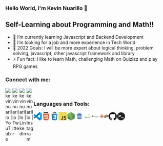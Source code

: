 ### Hello World, i'm Kevin Nuarillo 👋

## Self-Learning about Programming and Math!!

- 🌱 I’m currently learning Javascript and Backend Development
- 👯 I’m looking for a job and more experience in Tech World
- 🥅 2022 Goals: I will be more expert about logical thinking, problem solving, javascript, other javascript framework and library
- ⚡ Fun fact: I like to learn Math, challenging Math on Quizizz and play RPG games

### Connect with me:

[<img align="left" alt="kevinnuarillo | YouTube" width="22px" src="https://cdn.jsdelivr.net/npm/simple-icons@v3/icons/youtube.svg" />](https://youtube.com/channel/UCvYqyEebBbqeQzJE7xMvllQ)
[<img align="left" alt="kevinnuarillo | Twitter" width="22px" src="https://cdn.jsdelivr.net/npm/simple-icons@v3/icons/twitter.svg" />](https://twitter.com/kevinnuarillo?s=09)
[<img align="left" alt="kevinnuarillo | LinkedIn" width="22px" src="https://cdn.jsdelivr.net/npm/simple-icons@v3/icons/linkedin.svg" />](https://www.linkedin.com/in/muhammad-kevin-nuarillo-b4805a21b)
[<img align="left" alt="kevinnuarillo | Instagram" width="22px" src="https://cdn.jsdelivr.net/npm/simple-icons@v3/icons/instagram.svg" />](https://www.instagram.com/invites/contact/?i=g4yy3x012n2&utm_content=3iiik0)

<br />

### Languages and Tools:

[<img align="left" alt="Visual Studio Code" width="26px" src="https://raw.githubusercontent.com/github/explore/80688e429a7d4ef2fca1e82350fe8e3517d3494d/topics/visual-studio-code/visual-studio-code.png" />]()
[<img align="left" alt="HTML5" width="26px" src="https://raw.githubusercontent.com/github/explore/80688e429a7d4ef2fca1e82350fe8e3517d3494d/topics/html/html.png" />]()
[<img align="left" alt="CSS3" width="26px" src="https://raw.githubusercontent.com/github/explore/80688e429a7d4ef2fca1e82350fe8e3517d3494d/topics/css/css.png" />]()
[<img align="left" alt="JavaScript" width="26px" src="https://raw.githubusercontent.com/github/explore/80688e429a7d4ef2fca1e82350fe8e3517d3494d/topics/javascript/javascript.png" />]()
[<img align="left" alt="Node.js" width="26px" src="https://raw.githubusercontent.com/github/explore/80688e429a7d4ef2fca1e82350fe8e3517d3494d/topics/nodejs/nodejs.png" />]()
[<img align="left" alt="SQL" width="26px" src="https://raw.githubusercontent.com/github/explore/80688e429a7d4ef2fca1e82350fe8e3517d3494d/topics/sql/sql.png" />]()
[<img align="left" alt="MySQL" width="26px" src="https://raw.githubusercontent.com/github/explore/80688e429a7d4ef2fca1e82350fe8e3517d3494d/topics/mysql/mysql.png" />]()
[<img align="left" alt="MongoDB" width="26px" src="https://raw.githubusercontent.com/github/explore/80688e429a7d4ef2fca1e82350fe8e3517d3494d/topics/mongodb/mongodb.png" />]()
[<img align="left" alt="Git" width="26px" src="https://raw.githubusercontent.com/github/explore/80688e429a7d4ef2fca1e82350fe8e3517d3494d/topics/git/git.png" />]()
[<img align="left" alt="GitHub" width="26px" src="https://raw.githubusercontent.com/github/explore/78df643247d429f6cc873026c0622819ad797942/topics/github/github.png" />]()
[<img align="left" alt="Terminal" width="26px" src="https://raw.githubusercontent.com/github/explore/80688e429a7d4ef2fca1e82350fe8e3517d3494d/topics/terminal/terminal.png" />]()
